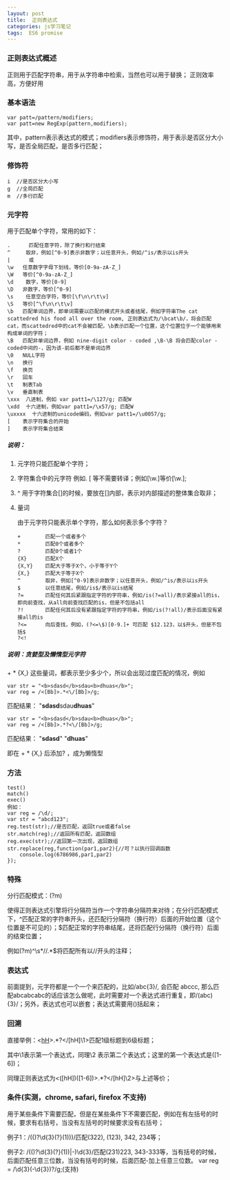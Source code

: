 ```yaml
---
layout: post
title:  正则表达式
categories: js学习笔记
tags:  ES6 promise
---
```


### 正则表达式概述
正则用于匹配字符串，用于从字符串中检索，当然也可以用于替换；
正则效率高，方便好用
### 基本语法
```
var patt=/pattern/modifiers;
var patt=new RegExp(pattern,modifiers);
```
其中，pattern表示表达式的模式；modifiers表示修饰符，用于表示是否区分大小写，是否全局匹配，是否多行匹配；

### 修饰符
```
i  //是否区分大小写
g  //全局匹配
m  //多行匹配
```
### 元字符
用于匹配单个字符，常用的如下：
```
.      匹配任意字符，除了换行和行结束
^     取非，例如[^0-9]表示非数字；以任意开头，例如/^is/表示以is开头
|      或
\w   任意数字字母下划线，等价[0-9a-zA-Z_]
\W   等价[^0-9a-zA-Z_]
\d    数字，等价[0-9]
\D   非数字，等价[^0-9]
\s    任意空白字符，等价[\f\n\r\t\v]
\S   等价[^\f\n\r\t\v]
\b   匹配单词边界，即单词需要以匹配的模式开头或者结尾，例如字符串The cat scattedred his food all over the room, 正则表达式为/\bcat\b/，将会匹配 cat，而scattedred中的cat不会被匹配，\b表示匹配一个位置，这个位置位于一个能够用来构成单词的字符；
\B   匹配非单词边界，例如 nine-digit color - coded ,\B-\B 将会匹配color - coded中间的-，因为该-前后都不是单词边界
\0   NULL字符
\n   换行
\f   换页
\r   回车
\t   制表Tab
\v   垂直制表
\xxx  八进制，例如 var patt1=/\127/g; 匹配W
\xdd  十六进制，例如var patt1=/\x57/g; 匹配W
\uxxxx  十六进制的unicode编码，例如var patt1=/\u0057/g;
[    表示字符集合的开始
]    表示字符集合结束
```
##### 说明：
1. 元字符只能匹配单个字符；
2. 字符集合中的元字符
	例如. [ 等不需要转译；例如[\w\.]等价[\w.];
3. ^ 用于字符集合[]的时候，要放在[]内部，表示对内部描述的整体集合取非；
4. 量词

	由于元字符只能表示单个字符，那么如何表示多个字符？
	```
	+        匹配一个或者多个
	*        匹配0个或者多个
	?        匹配0个或者1个
	{X}      匹配X个
	{X,Y}    匹配大于等于X个，小于等于Y个
	{X,}     匹配大于等于X个
	^        取非，例如[^0-9]表示非数字；以任意开头，例如/^is/表示以is开头
	$        以任意结尾，例如/is$/表示以is结尾
	?=       匹配任何其后紧跟指定字符的字符串，例如/is(?=all)/表示紧接all的is，即向前查找，从all向前查找匹配的is，但是不包括all
	?!       匹配任何其后没有紧跟指定字符的字符串，例如/is(?!all)/表示后面没有紧接all的is
	?<=      向后查找，例如，(?<=\$)[0-9.]+ 可匹配 $12.123，以$开头，但是不包括$
	?<!
	```

##### 说明：贪婪型及懒惰型元字符
\+ \* {X,} 这些量词，都表示至少多少个，所以会出现过度匹配的情况，例如
```
var str = "<b>sdasd</b>sdau<b>dhuas</b>"; 
var reg = /<[Bb]>.*<\/[Bb]>/g;
```
匹配结果： "<b>sdasd</b>sdau<b>dhuas</b>"

```
var str = "<b>sdasd</b>sdau<b>dhuas</b>"; 
var reg = /<[Bb]>.*?<\/[Bb]>/g;
```
匹配结果： "<b>sdasd</b>"   "<b>dhuas</b>"

即在 + * {X,}  后添加? ，成为懒惰型

### 方法
```
test()
match()
exec()
例如：
var reg = /\d/;
var str = "abcd123";
reg.test(str);//是否匹配，返回true或者false
str.match(reg);//返回所有匹配，返回数组
reg.exec(str);//返回第一次出现，返回数组
str.replace(reg,function(par1,par2){//可？以执行回调函数
	console.log(6786986,par1,par2)
});
```
### 特殊
分行匹配模式：(?m) 

使得正则表达式引擎将行分隔符当作一个字符串分隔符来对待；在分行匹配模式下，^匹配正常的字符串开头，还匹配行分隔符（换行符）后面的开始位置（这个位置是不可见的）；$匹配正常的字符串结尾，还将匹配行分隔符（换行符）后面的结束位置；

例如(?m)^\s*//.*$将匹配所有以//开头的注释；

### 表达式
前面提到，元字符都是一个一个来匹配的，比如/abc{3}/, 会匹配 abccc, 那么匹配abcabcabc的话应该怎么做呢，此时需要对一个表达式进行重复，即/(abc){3}/；另外，表达式也可以嵌套；表达式需要用()括起来；

### 回溯
直接举例：<[hH]([1-6])>.*?<\/[hH]\1>匹配1级标题到6级标题；

其中\1表示第一个表达式，同理\2 表示第二个表达式；这里的第一个表达式是([1-6])；

同理正则表达式为<([hH])([1-6])>.*?<\/[hH]\2>与上述等价；

### 条件(实测，chrome, safari, firefox 不支持)
用于某些条件下需要匹配，但是在某些条件下不需要匹配，例如在有左括号的时候，要求有右括号，当没有左括号的时候要求没有右括号；

例子1：/(\()?\d{3}(?}\(1)\))/匹配(322), (123), 342, 234等；

例子2: /(\()?\d{3}(?}\(1)\)|-)\d{3}/匹配(231)223, 343-333等，当有括号的时候，后面匹配任意三位数，当没有括号的时候，后面匹配-加上任意三位数。
var reg = /\d{3}(-\d{3})?/g;(支持)

